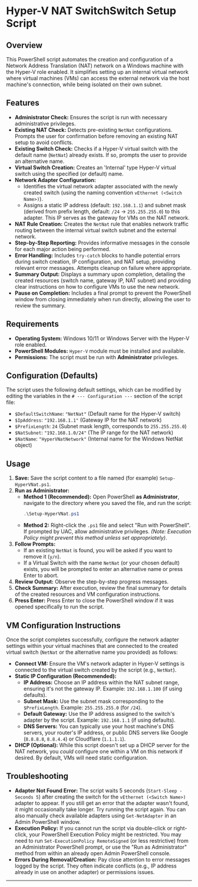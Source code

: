 # Hyper-V NAT SwitchSwitch Setup Script

## Overview

This PowerShell script automates the creation and configuration of a Network Address Translation (NAT) network on a Windows machine with the Hyper-V role enabled. It simplifies setting up an internal virtual network where virtual machines (VMs) can access the external network via the host machine's connection, while being isolated on their own subnet.

## Features

*   **Administrator Check:** Ensures the script is run with necessary administrative privileges.
*   **Existing NAT Check:** Detects pre-existing `NetNat` configurations. Prompts the user for confirmation before removing an existing NAT setup to avoid conflicts.
*   **Existing Switch Check:** Checks if a Hyper-V virtual switch with the default name (`NetNat`) already exists. If so, prompts the user to provide an alternative name.
*   **Virtual Switch Creation:** Creates an 'Internal' type Hyper-V virtual switch using the specified (or default) name.
*   **Network Adapter Configuration:**
    *   Identifies the virtual network adapter associated with the newly created switch (using the naming convention `vEthernet (<Switch Name>)`).
    *   Assigns a static IP address (default: `192.168.1.1`) and subnet mask (derived from prefix length, default: `/24` -> `255.255.255.0`) to this adapter. This IP serves as the gateway for VMs on the NAT network.
*   **NAT Rule Creation:** Creates the `NetNat` rule that enables network traffic routing between the internal virtual switch subnet and the external network.
*   **Step-by-Step Reporting:** Provides informative messages in the console for each major action being performed.
*   **Error Handling:** Includes `try-catch` blocks to handle potential errors during switch creation, IP configuration, and NAT setup, providing relevant error messages. Attempts cleanup on failure where appropriate.
*   **Summary Output:** Displays a summary upon completion, detailing the created resources (switch name, gateway IP, NAT subnet) and providing clear instructions on how to configure VMs to use the new network.
*   **Pause on Completion:** Includes a final prompt to prevent the PowerShell window from closing immediately when run directly, allowing the user to review the summary.

## Requirements

*   **Operating System:** Windows 10/11 or Windows Server with the Hyper-V role enabled.
*   **PowerShell Modules:** `Hyper-V` module must be installed and available.
*   **Permissions:** The script must be run with **Administrator** privileges.

## Configuration (Defaults)

The script uses the following default settings, which can be modified by editing the variables in the `# --- Configuration ---` section of the script file:

*   `$DefaultSwitchName`: `"NetNat"` (Default name for the Hyper-V switch)
*   `$IpAddress`: `"192.168.1.1"` (Gateway IP for the NAT network)
*   `$PrefixLength`: `24` (Subnet mask length, corresponds to `255.255.255.0`)
*   `$NatSubnet`: `"192.168.1.0/24"` (The IP range for the NAT network)
*   `$NatName`: `"HyperVNatNetwork"` (Internal name for the Windows NetNat object)

## Usage

1.  **Save:** Save the script content to a file named (for example) `Setup-HyperVNat.ps1`.
2.  **Run as Administrator:**
    *   **Method 1 (Recommended):** Open PowerShell **as Administrator**, navigate to the directory where you saved the file, and run the script:
        ```powershell
        .\Setup-HyperVNat.ps1
        ```
    *   **Method 2:** Right-click the `.ps1` file and select "Run with PowerShell". If prompted by UAC, allow administrative privileges. *(Note: Execution Policy might prevent this method unless set appropriately)*.
3.  **Follow Prompts:**
    *   If an existing `NetNat` is found, you will be asked if you want to remove it (`y/n`).
    *   If a Virtual Switch with the name `NetNat` (or your chosen default) exists, you will be prompted to enter an alternative name or press Enter to abort.
4.  **Review Output:** Observe the step-by-step progress messages.
5.  **Check Summary:** After execution, review the final summary for details of the created resources and VM configuration instructions.
6.  **Press Enter:** Press Enter to close the PowerShell window if it was opened specifically to run the script.

## VM Configuration Instructions

Once the script completes successfully, configure the network adapter settings within your virtual machines that are connected to the created virtual switch (`NetNat` or the alternative name you provided) as follows:

*   **Connect VM:** Ensure the VM's network adapter in Hyper-V settings is connected to the virtual switch created by the script (e.g., `NetNat`).
*   **Static IP Configuration (Recommended):**
    *   **IP Address:** Choose an IP address within the NAT subnet range, ensuring it's not the gateway IP. Example: `192.168.1.100` (if using defaults).
    *   **Subnet Mask:** Use the subnet mask corresponding to the `$PrefixLength`. Example: `255.255.255.0` (for `/24`).
    *   **Default Gateway:** Use the IP address assigned to the switch's adapter by the script. Example: `192.168.1.1` (if using defaults).
    *   **DNS Servers:** You can typically use your host machine's DNS servers, your router's IP address, or public DNS servers like Google (`8.8.8.8`, `8.8.4.4`) or Cloudflare (`1.1.1.1`).
*   **DHCP (Optional):** While this script doesn't set up a DHCP server for the NAT network, you *could* configure one within a VM on this network if desired. By default, VMs will need static configuration.

## Troubleshooting

*   **Adapter Not Found Error:** The script waits 5 seconds (`Start-Sleep -Seconds 5`) after creating the switch for the `vEthernet (<Switch Name>)` adapter to appear. If you still get an error that the adapter wasn't found, it might occasionally take longer. Try running the script again. You can also manually check available adapters using `Get-NetAdapter` in an Admin PowerShell window.
*   **Execution Policy:** If you cannot run the script via double-click or right-click, your PowerShell Execution Policy might be restricted. You may need to run `Set-ExecutionPolicy RemoteSigned` (or less restrictive) from an Administrator PowerShell prompt, or use the "Run as Administrator" method from within an already open Admin PowerShell console.
*   **Errors During Removal/Creation:** Pay close attention to error messages logged by the script. They often indicate conflicts (e.g., IP address already in use on another adapter) or permissions issues.

---
